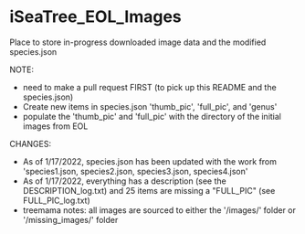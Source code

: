 # iSeaTree_EOL_Images
Place to store in-progress downloaded image data and the modified species.json


NOTE:

- need to make a pull request FIRST (to pick up this README and the species.json)
- Create new items in species.json 'thumb_pic', 'full_pic', and 'genus'
- populate the 'thumb_pic' and 'full_pic' with the directory of the initial images from EOL 

CHANGES:

- As of 1/17/2022, species.json has been updated with the work from 'species1.json, species2.json, species3.json, species4.json'
- As of 1/17/2022, everything has a description (see the DESCRIPTION_log.txt) and 25 items are missing a "FULL_PIC" (see FULL_PIC_log.txt)
- treemama notes: all images are sourced to either the '/images/' folder or '/missing_images/' folder  
